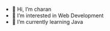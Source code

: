- 👋 Hi, I’m charan
- 👀 I’m interested in Web Development
- 🌱 I’m currently learning Java


<!---
charanck/charanck is a ✨ special ✨ repository because its `README.md` (this file) appears on your GitHub profile.
You can click the Preview link to take a look at your changes.
--->
